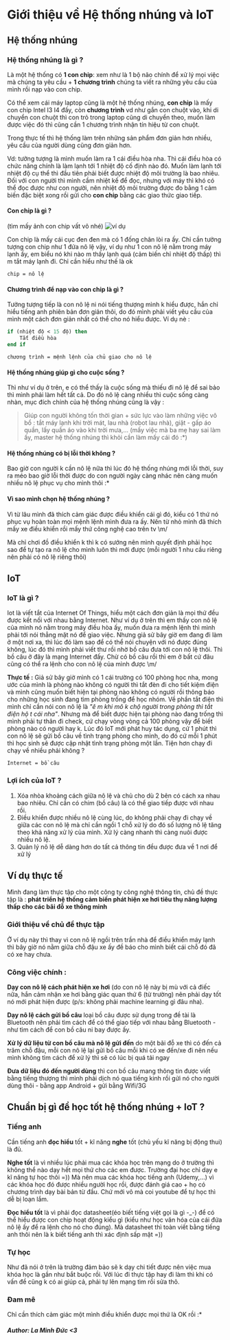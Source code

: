 # Giới thiệu về  Hệ thống nhúng và IoT

## Hệ thống nhúng

### Hệ thống nhúng là gì ?

Là một hệ thống có **1 con chip**: xem như là 1 bộ não chính để xử lý mọi việc mà chúng ta yêu cầu + **1 chương trình** chúng ta viết ra những yêu cầu của mình rồi nạp vào con chip.

Có thể xem cái máy laptop cũng là một hệ thống nhúng, **con chip** là mấy con chip Intel I3 I4 đấy, còn **chương trình** vd như gắn con chuột vào, khi di chuyển con chuột thì con trỏ trong laptop cũng di chuyển theo, muốn làm được việc đó thì cũng cần 1 chương trình nhận tín hiệu từ con chuột.

Trong thực tế thì hệ thống làm trên những sản phẩm đơn giản hơn nhiều, yêu cầu của người dùng cũng đơn giản hơn.

Vd: tưởng tượng là mình muốn làm ra 1 cái điều hòa nha. Thì cái điều hòa có chức năng chính là làm lạnh tới 1 nhiệt độ cố định nào đó.
Muốn làm lạnh tới nhiệt độ cụ thể thì đầu tiên phải biết được nhiệt độ môi trường là bao nhiêu. Đối với con người thì mình cầm nhiệt kế để đọc, nhưng với máy thì khó có thể đọc được như con người, nên nhiệt độ môi trường được đo bằng 1 cảm biến đặc biệt xong rồi gửi cho **con chip** bằng các giao thức giao tiếp.

#### Con chip là gì ?

(tìm mấy ảnh con chip vất vô nhé)
![ví dụ](https://5.imimg.com/data5/YR/GM/MY-53933770/semiconductor-chip-500x500.jpg)

Con chip là mấy cái cục đen đen mà có 1 đống chân lòi ra ấy. Chỉ cần tưởng tượng con chip như 1 đứa nô lệ vậy, ví dụ như 1 con nô lệ nằm trong máy lạnh ấy, em biểu nó khi nào m thấy lạnh quá (cảm biến chỉ nhiệt độ thấp) thì m tắt máy lạnh đi. Chỉ cần hiểu như thế là ok

`chip = nô lệ`

#### Chương trình để nạp vào con chip là gì ?

Tưởng tượng tiếp là con nô lệ ni nói tiếng thượng mình k hiểu được, hắn chỉ hiểu tiếng anh phiên bản đơn giản thôi, do đó mình phải viết yêu cầu của mình một cách đơn giản nhất có thể cho nó hiểu được. Ví dụ nè :

```Pascal
if (nhiệt độ < 15 độ) then
    Tắt điều hòa
end if
```
`chương trình = mệnh lệnh của chủ giao cho nô lệ`

#### Hệ thống nhúng giúp gì cho cuộc sống ?

Thì như ví dụ ở trên, e có thể thấy là cuộc sống mà thiếu đi nô lệ để sai bảo thì mình phải làm hết tất cả. Do đó nô lệ càng nhiều thì cuộc sống càng nhàn, mục đích chính của hệ thống nhúng cũng là vậy :
> Giúp con người không tốn thời gian + sức lực vào làm những việc vô bổ  : tắt máy lạnh khi trời mát, lau nhà (robot lau nhà), giặt - gấp áo quần, lấy quần áo vào khi trời mưa,... (mấy việc mà ba mẹ hay sai làm ấy, master hệ thống nhúng thì khỏi cần làm mấy cái đó :*)

#### Hệ thống nhúng có bị lỗi thời không ?

Bao giờ con người k cần nô lệ nữa thì lúc đó hệ thống nhúng mới lỗi thời, suy ra méo bao giờ lỗi thời được do con người ngày càng nhác nên càng muốn nhiều nô lệ phục vụ cho mình thôi :*

#### Vì sao mình chọn hệ thống nhúng ?

Vì từ lâu mình đã thích cảm giác được điều khiển cái gì đó, kiểu có 1 thứ nó phục vụ hoàn toàn mọi mệnh lệnh mình đưa ra ấy. Nên từ nhỏ mình đã thích mấy xe điều khiển rồi mấy thứ công nghệ cao trên tv \m/

Mà chỉ chơi đồ điều khiển k thì k có sướng nên mình quyết định phải học sao để tự tạo ra nô lệ cho mình luôn thì mới được (mỗi người 1 nhu cầu riêng nên phải có nô lệ riêng thôi)

## IoT

### IoT là gì ?

Iot là viết tắt của Internet Of Things, hiểu một cách đơn giản là mọi thứ đều được kết nối với nhau bằng Internet. Như ví dụ ở trên thì em thấy con nô lệ của mình nó nằm trong máy điều hòa ấy, muốn đưa ra mệnh lệnh thì mình phải tới nói thẳng mặt nó để giao việc. Nhưng giả sử bây giờ em đang đi làm ở một nơi xa, thì lúc đó làm sao để có thể nói chuyện với nó được đúng không, lúc đó thì mình phải viết thư rồi nhờ bồ câu đưa tới con nô lệ thôi. Thì bồ câu ở đây là mạng Internet đấy. Chừ có bồ câu rồi thì em ở bất cứ đâu cũng có thể ra lệnh cho con nô lệ của mình được \m/

**Thực tế :** Giả sử bây giờ mình có 1 cái trường có 100 phòng học nha, mong ước của mình là phòng nào không có người thì tắt đèn đi cho tiết kiệm điện và mình cũng muốn biết hiện tại phòng nào không có người rồi thông báo cho những học sinh đang tìm phòng trống để học nhóm. Về phần tắt điện thì mình chỉ cần nói con nô lệ là *"ê m khi mô k chộ người trong phòng thì tắt điện hộ t cái nha"*. Nhưng mà để biết được hiện tại phòng nào đang trống thì mình phải tự thân đi check, cứ chạy vòng vòng cả 100 phòng vậy để biết phòng nào có người hay k. Lúc đó IoT mới phát huy tác dụng, cứ 1 phút thì con nô lệ sẽ gửi bồ câu về tình trạng phòng cho mình, do đó cứ mỗi 1 phút thì học sinh sẽ được cập nhật tình trạng phòng một lần. Tiện hơn chạy đi chạy về nhiều phải không ? 

`Internet = bồ câu`

### Lợi ích của IoT ?

1. Xóa nhòa khoảng cách giữa nô lệ và chủ cho dù 2 bên có cách xa nhau bao nhiêu. Chỉ cần có chim (bồ câu) là có thể giao tiếp được với nhau rồi.
2. Điều khiển được nhiều nô lệ cùng lúc, do không phải chạy đi chạy về giữa các con nô lệ mà chỉ cần ngồi 1 chỗ xử lý do đó số lượng nô lệ tăng theo khả năng xử lý của mình. Xử lý càng nhanh thì càng nuôi được nhiều nô lệ.
3. Quản lý nô lệ dễ dàng hơn do tất cả thông tin đều được đưa về 1 nơi để xử lý

## Ví dụ thực tế

Mình đang làm thực tập cho một công ty công nghệ thông tin, chủ đề thực tập là : **phát triển hệ thống cảm biến phát hiện xe hơi tiêu thụ năng lượng thấp cho các bãi đỗ xe thông minh**

### Giới thiệu về chủ đề thực tập

Ở ví dụ này thì thay vì con nô lệ ngồi trên trần nhà để điều khiển máy lạnh thì bây giờ nó nằm giữa chỗ đậu xe ấy đề báo cho mình biết cái chỗ đó đã có xe hay chưa.

### Công việc chính :

**Dạy con nô lệ cách phát hiện xe hơi** (do con nô lệ này bị mù với cả điếc nữa, hắn cảm nhận xe hơi bằng giác quan thứ 6 (từ trường) nên phải dạy tốt nó mới phát hiện được (p/s: không phải machine learning gì đâu nha).

**Dạy nô lệ cách gửi bồ câu** loại bồ câu được sử dụng trong đề tài là Bluetooth nên phải tìm cách để có thể giao tiếp với nhau bằng Bluetooth - như tìm cách để con bồ câu ni bay được ấy.

**Xử lý dữ liệu từ con bồ câu mà nô lệ gửi đến** do một bãi đỗ xe thì có đến cả trăm chỗ đậu, mỗi con nô lệ lại gửi bồ câu mỗi khi có xe đến/xe đi nên nếu mình không tìm cách để xử lý thì sẽ có lúc bị quá tải ngay

**Đưa dữ liệu đó đến người dùng** thì con bồ câu mang thông tin được viết bằng tiếng thượng thì mình phải dịch nó qua tiếng kinh rồi gửi nó cho người dùng thôi - bằng app Android + gửi bằng Wifi/3G

## Chuẩn bị gì để học tốt hệ thống nhúng + IoT ?

### Tiếng anh

Cần tiếng anh **đọc hiểu** tốt + kĩ năng **nghe** tốt (chủ yếu kĩ năng bị động thui) là đủ.

**Nghe tốt** là vì nhiều lúc phải mua các khóa học trên mạng do ở trường thì không thể nào dạy hết mọi thứ cho các em được. Trường đại học chỉ dạy e kĩ năng tự học thôi =)) Mà nên mua các khóa học tiếng anh (Udemy,...) vì các khóa học đó được nhiều người học rồi, được đánh giá cao + họ có chương trình dạy bài bản từ đầu. Chứ mới vô mà coi youtube để tự học thì dễ bị loạn lắm.

**Đọc hiểu tốt** là vì phải đọc datasheet(éo biết tiếng việt gọi là gì -_-) để có thể hiểu được con chip hoạt động kiểu gì (kiểu như học văn hóa của cái đứa nô lệ ấy để ra lệnh cho nó cho đúng). Mà datasheet thì toàn viết bằng tiếng anh thôi nên là k biết tiếng anh thì xác định sấp mặt =))

### Tự học

Như đã nói ở trên là trường đảm bảo sẽ k dạy chi tiết được nên việc mua khóa học là gần như bắt buộc rồi. Với lúc đi thực tập hay đi làm thì khi có vấn đề cũng k có ai giúp cả, phải tự lên mạng tìm rồi sửa thô.

### Đam mê

Chỉ cần thích cảm giác một mình điều khiển được mọi thứ là OK rồi :*

##### Author: La Minh Đức <3

